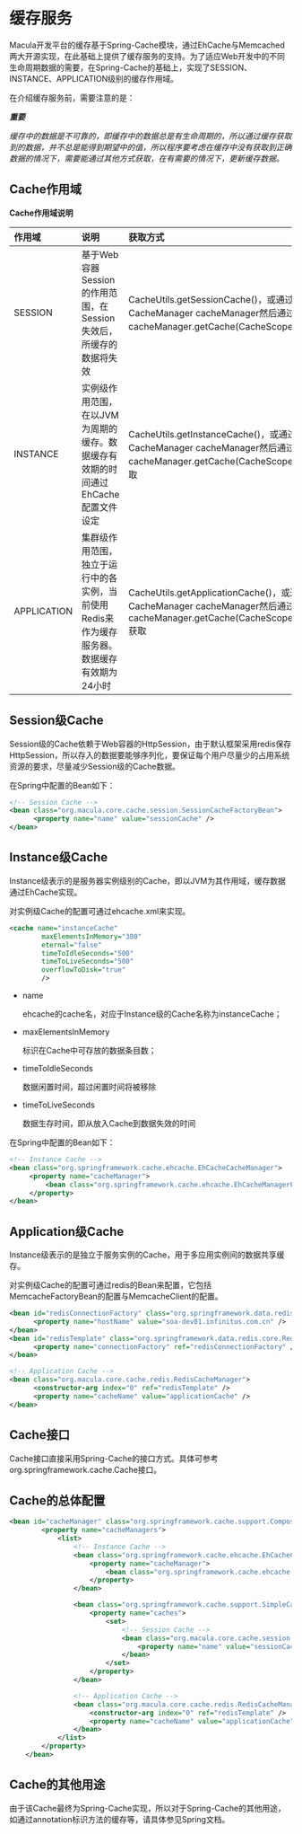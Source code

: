 # 缓存服务

Macula开发平台的缓存基于Spring-Cache模块，通过EhCache与Memcached两大开源实现，在此基础上提供了缓存服务的支持。为了适应Web开发中的不同生命周期数据的需要，在Spring-Cache的基础上，实现了SESSION、INSTANCE、APPLICATION级别的缓存作用域。

在介绍缓存服务前，需要注意的是：

_**重要**_

_缓存中的数据是不可靠的，即缓存中的数据总是有生命周期的，所以通过缓存获取到的数据，并不总是能得到期望中的值，所以程序要考虑在缓存中没有获取到正确数据的情况下，需要能通过其他方式获取，在有需要的情况下，更新缓存数据。_

## Cache作用域

**Cache作用域说明**

| 作用域 | 说明 | 获取方式 |
| :--- | :--- | :--- |
| SESSION | 基于Web容器Session的作用范围，在Session失效后，所缓存的数据将失效 | CacheUtils.getSessionCache\(\)，或通过注入CacheManager cacheManager然后通过cacheManager.getCache\(CacheScope.SESSION\)获取 |
| INSTANCE | 实例级作用范围，在以JVM为周期的缓存。数据缓存有效期的时间通过EhCache配置文件设定 | CacheUtils.getInstanceCache\(\)，或通过注入CacheManager cacheManager然后通过cacheManager.getCache\(CacheScope.INSTANCE\)获取 |
| APPLICATION | 集群级作用范围，独立于运行中的各实例，当前使用Redis来作为缓存服务器。数据缓存有效期为24小时 | CacheUtils.getApplicationCache\(\)，或通过注入CacheManager cacheManager然后通过cacheManager.getCache\(CacheScope.APPLICATION\)获取 |

## Session级Cache

Session级的Cache依赖于Web容器的HttpSession，由于默认框架采用redis保存HttpSession，所以存入的数据要能够序列化，要保证每个用户尽量少的占用系统资源的要求，尽量减少Session级的Cache数据。

在Spring中配置的Bean如下：

```xml
<!-- Session Cache -->
<bean class="org.macula.core.cache.session.SessionCacheFactoryBean">
      <property name="name" value="sessionCache" />
</bean>
```

## Instance级Cache

Instance级表示的是服务器实例级别的Cache，即以JVM为其作用域，缓存数据通过EhCache实现。

对实例级Cache的配置可通过ehcache.xml来实现。

```xml
<cache name="instanceCache" 
        maxElementsInMemory="300"
        eternal="false"
        timeToIdleSeconds="500"
        timeToLiveSeconds="500"
        overflowToDisk="true"
        />
```

* name

  ehcache的cache名，对应于Instance级的Cache名称为instanceCache；

* maxElementsInMemory

  标识在Cache中可存放的数据条目数；

* timeToIdleSeconds

  数据闲置时间，超过闲置时间将被移除

* timeToLiveSeconds

  数据生存时间，即从放入Cache到数据失效的时间


在Spring中配置的Bean如下：

```xml
<!-- Instance Cache -->
<bean class="org.springframework.cache.ehcache.EhCacheCacheManager">
     <property name="cacheManager">
         <bean class="org.springframework.cache.ehcache.EhCacheManagerFactoryBean" />
     </property>
</bean>
```

## Application级Cache

Instance级表示的是独立于服务实例的Cache，用于多应用实例间的数据共享缓存。

对实例级Cache的配置可通过redis的Bean来配置，它包括MemcacheFactoryBean的配置与MemcacheClient的配置。

```xml
<bean id="redisConnectionFactory" class="org.springframework.data.redis.connection.jedis.JedisConnectionFactory">
      <property name="hostName" value="soa-dev01.infinitus.com.cn" />
</bean>
<bean id="redisTemplate" class="org.springframework.data.redis.core.RedisTemplate">
      <property name="connectionFactory" ref="redisConnectionFactory" />
</bean>

<!-- Application Cache -->
<bean class="org.macula.core.cache.redis.RedisCacheManager">
      <constructor-arg index="0" ref="redisTemplate" />
      <property name="cacheName" value="applicationCache" />
</bean>
```

## Cache接口

Cache接口直接采用Spring-Cache的接口方式。具体可参考org.springframework.cache.Cache接口。

## Cache的总体配置

```xml
<bean id="cacheManager" class="org.springframework.cache.support.CompositeCacheManager">
        <property name="cacheManagers">
            <list>
                <!-- Instance Cache -->
                <bean class="org.springframework.cache.ehcache.EhCacheCacheManager">
                    <property name="cacheManager">
                        <bean class="org.springframework.cache.ehcache.EhCacheManagerFactoryBean" />
                    </property>
                </bean>

                <bean class="org.springframework.cache.support.SimpleCacheManager">
                    <property name="caches">
                        <set>
                            <!-- Session Cache -->
                            <bean class="org.macula.core.cache.session.SessionCacheFactoryBean">
                                <property name="name" value="sessionCache" />
                            </bean>
                        </set>
                    </property>
                </bean>

                <!-- Application Cache -->
                <bean class="org.macula.core.cache.redis.RedisCacheManager">
                    <constructor-arg index="0" ref="redisTemplate" />
                    <property name="cacheName" value="applicationCache" />
                </bean>
            </list>
        </property>
    </bean>
```

## Cache的其他用途

由于该Cache最终为Spring-Cache实现，所以对于Spring-Cache的其他用途，如通过annotation标识方法的缓存等，请具体参见Spring文档。

